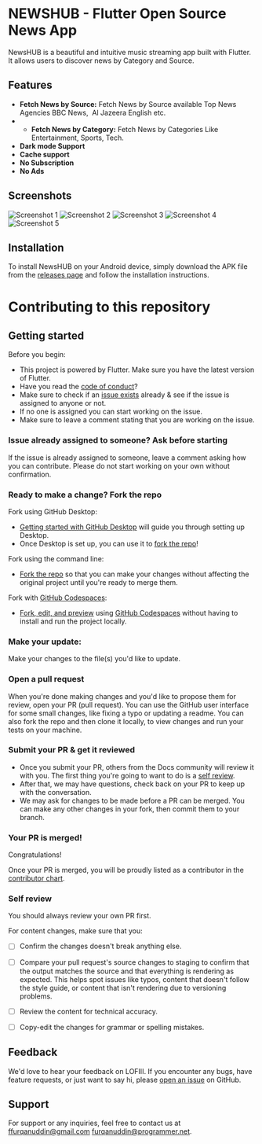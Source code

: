 # NEWSHUB - Flutter Open Source News App 



NewsHUB is a beautiful and intuitive music streaming app built with Flutter. It allows users to discover news by Category and Source.

## Features

- **Fetch News by Source:** Fetch News by Source available Top News Agencies BBC News,  Al Jazeera English etc.
- - **Fetch News by Category:** Fetch News by Categories Like Entertainment, Sports, Tech. 
- **Dark mode Support**
- **Cache support**
- **No Subscription**
- **No Ads**


## Screenshots

![Screenshot 1](assets/screenshot1.jpg)
![Screenshot 2](assets/screenshot2.jpg)
![Screenshot 3](assets/screenshot3.jpg)
![Screenshot 4](assets/screenshot4.jpg)
![Screenshot 5](assets/screenshot5.jpg)
## Installation

To install NewsHUB on your Android device, simply download the APK file from the [releases page](link-to-releases) and follow the installation instructions.


# Contributing to this repository

## Getting started

Before you begin:
- This project is powered by Flutter. Make sure you have the latest version of Flutter.
- Have you read the [code of conduct](CODE_OF_CONDUCT.md)?
- Make sure to check if an [issue exists](https://github.com/ffurqanuddin/newshub_app/issues) already & see if the issue is assigned to anyone or not.
- If no one is assigned you can start working on the issue.
- Make sure to leave a comment stating that you are working on the issue.

### Issue already assigned to someone? Ask before starting

If the issue is already assigned to someone, leave a comment asking how you can contribute. Please do not start working on your own without confirmation.


### Ready to make a change? Fork the repo

Fork using GitHub Desktop:

- [Getting started with GitHub Desktop](https://docs.github.com/en/desktop/installing-and-configuring-github-desktop/getting-started-with-github-desktop) will guide you through setting up Desktop.
- Once Desktop is set up, you can use it to [fork the repo](https://docs.github.com/en/desktop/contributing-and-collaborating-using-github-desktop/cloning-and-forking-repositories-from-github-desktop)!

Fork using the command line:

- [Fork the repo](https://docs.github.com/en/github/getting-started-with-github/fork-a-repo#fork-an-example-repository) so that you can make your changes without affecting the original project until you're ready to merge them.

Fork with [GitHub Codespaces](https://github.com/features/codespaces):

- [Fork, edit, and preview](https://docs.github.com/en/free-pro-team@latest/github/developing-online-with-codespaces/creating-a-codespace) using [GitHub Codespaces](https://github.com/features/codespaces) without having to install and run the project locally.

### Make your update:
Make your changes to the file(s) you'd like to update.

### Open a pull request
When you're done making changes and you'd like to propose them for review, open your PR (pull request). You can use the GitHub user interface for some small changes, like fixing a typo or updating a readme. You can also fork the repo and then clone it locally, to view changes and run your tests on your machine.

### Submit your PR & get it reviewed
- Once you submit your PR, others from the Docs community will review it with you. The first thing you're going to want to do is a [self review](#self-review).
- After that, we may have questions, check back on your PR to keep up with the conversation.
- We may ask for changes to be made before a PR can be merged. You can make any other changes in your fork, then commit them to your branch.

### Your PR is merged!
Congratulations! 

Once your PR is merged, you will be proudly listed as a contributor in the [contributor chart](https://github.com/ffurqanuddin/newshub_app/graphs/contributors).

### Self review
You should always review your own PR first.

For content changes, make sure that you:
- [ ] Confirm the changes doesn't break anything else.
- [ ] Compare your pull request's source changes to staging to confirm that the output matches the source and that everything is rendering as expected. This helps spot issues like typos, content that doesn't follow the style guide, or content that isn't rendering due to versioning problems.
- [ ] Review the content for technical accuracy.
- [ ] Copy-edit the changes for grammar or spelling mistakes.


## Feedback

We'd love to hear your feedback on LOFIII. If you encounter any bugs, have feature requests, or just want to say hi, please [open an issue](link-to-issues) on GitHub.

## Support

For support or any inquiries, feel free to contact us at [ffurqanuddin@gmail.com](mailto:ffurqanuddin@gmail.com)
[furqanuddin@programmer.net](mailto:furqanuddin@programmer.net).



